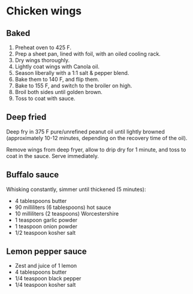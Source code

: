 Chicken wings
=============

Baked
-----

1. Preheat oven to 425 F.
2. Prep a sheet pan, lined with foil, with an oiled cooling rack.
2. Dry wings thoroughly.
3. Lightly coat wings with Canola oil.
4. Season liberally with a 1:1 salt & pepper blend.
5. Bake them to 140 F, and flip them.
6. Bake to 155 F, and switch to the broiler on high.
7. Broil both sides until golden brown.
8. Toss to coat with sauce.

Deep fried
----------

Deep fry in 375 F pure/unrefined peanut oil until lightly browned (approximately 10-12 minutes, depending on the recovery time of the oil).

Remove wings from deep fryer, allow to drip dry for 1 minute, and toss to coat in the sauce. Serve immediately.

Buffalo sauce
-------------

Whisking constantly, simmer until thickened (5 minutes):

- 4 tablespoons butter
- 90 milliliters (6 tablespoons) hot sauce
- 10 milliliters (2 teaspoons) Worcestershire
- 1 teaspoon garlic powder
- 1 teaspoon onion powder
- 1/2 teaspoon kosher salt

Lemon pepper sauce
------------------

- Zest and juice of 1 lemon
- 4 tablespoons butter
- 1/4 teaspoon black pepper
- 1/4 teaspoon kosher salt
